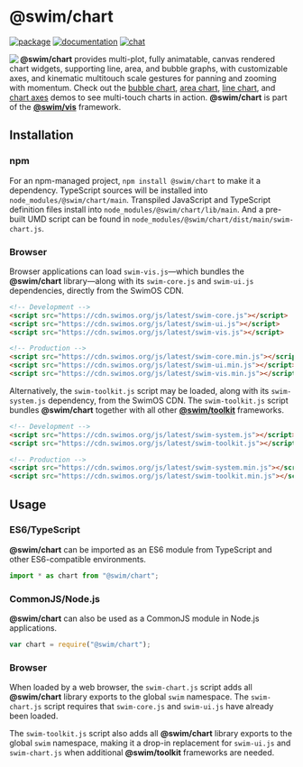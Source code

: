 # @swim/chart

[![package](https://img.shields.io/npm/v/@swim/chart.svg)](https://www.npmjs.com/package/@swim/chart)
[![documentation](https://img.shields.io/badge/doc-TypeDoc-blue.svg)](https://docs.swimos.org/js/latest/modules/_swim_chart.html)
[![chat](https://img.shields.io/badge/chat-Gitter-green.svg)](https://gitter.im/swimos/community)

<a href="https://www.swimos.org"><img src="https://docs.swimos.org/readme/marlin-blue.svg" align="left"></a>

**@swim/chart** provides multi-plot, fully animatable, canvas rendered chart
widgets, supporting line, area, and bubble graphs, with customizable axes,
and kinematic multitouch scale gestures for panning and zooming with momentum.
Check out the [bubble chart](https://www.swimos.org/demo/chart/bubble.html),
[area chart](https://www.swimos.org/demo/chart/area.html),
[line chart](https://www.swimos.org/demo/chart/line.html), and
[chart axes](https://www.swimos.org/demo/chart/axes.html) demos to see
multi-touch charts in action.  **@swim/chart** is part of the
[**@swim/vis**](https://github.com/swimos/swim/tree/master/swim-toolkit-js/swim-vis-js/@swim/vis) framework.

## Installation

### npm

For an npm-managed project, `npm install @swim/chart` to make it a dependency.
TypeScript sources will be installed into `node_modules/@swim/chart/main`.
Transpiled JavaScript and TypeScript definition files install into
`node_modules/@swim/chart/lib/main`.  And a pre-built UMD script can
be found in `node_modules/@swim/chart/dist/main/swim-chart.js`.

### Browser

Browser applications can load `swim-vis.js`—which bundles the
**@swim/chart** library—along with its `swim-core.js` and `swim-ui.js`
dependencies, directly from the SwimOS CDN.

```html
<!-- Development -->
<script src="https://cdn.swimos.org/js/latest/swim-core.js"></script>
<script src="https://cdn.swimos.org/js/latest/swim-ui.js"></script>
<script src="https://cdn.swimos.org/js/latest/swim-vis.js"></script>

<!-- Production -->
<script src="https://cdn.swimos.org/js/latest/swim-core.min.js"></script>
<script src="https://cdn.swimos.org/js/latest/swim-ui.min.js"></script>
<script src="https://cdn.swimos.org/js/latest/swim-vis.min.js"></script>
```

Alternatively, the `swim-toolkit.js` script may be loaded, along with its
`swim-system.js` dependency, from the SwimOS CDN.  The `swim-toolkit.js`
script bundles **@swim/chart** together with all other
[**@swim/toolkit**](https://github.com/swimos/swim/tree/master/swim-toolkit-js/@swim/toolkit)
frameworks.

```html
<!-- Development -->
<script src="https://cdn.swimos.org/js/latest/swim-system.js"></script>
<script src="https://cdn.swimos.org/js/latest/swim-toolkit.js"></script>

<!-- Production -->
<script src="https://cdn.swimos.org/js/latest/swim-system.min.js"></script>
<script src="https://cdn.swimos.org/js/latest/swim-toolkit.min.js"></script>
```

## Usage

### ES6/TypeScript

**@swim/chart** can be imported as an ES6 module from TypeScript and other
ES6-compatible environments.

```typescript
import * as chart from "@swim/chart";
```

### CommonJS/Node.js

**@swim/chart** can also be used as a CommonJS module in Node.js applications.

```javascript
var chart = require("@swim/chart");
```

### Browser

When loaded by a web browser, the `swim-chart.js` script adds all
**@swim/chart** library exports to the global `swim` namespace.
The `swim-chart.js` script requires that `swim-core.js` and `swim-ui.js`
have already been loaded.

The `swim-toolkit.js` script also adds all **@swim/chart** library
exports to the global `swim` namespace, making it a drop-in replacement for
`swim-ui.js` and `swim-chart.js` when additional **@swim/toolkit** frameworks
are needed.
